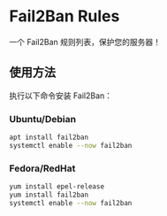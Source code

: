 # Fail2Ban Rules

一个 Fail2Ban 规则列表，保护您的服务器！

## 使用方法

执行以下命令安装 Fail2Ban：

### Ubuntu/Debian

```bash
apt install fail2ban
systemctl enable --now fail2ban
```

### Fedora/RedHat

```bash
yum install epel-release
yum install fail2ban
systemctl enable --now fail2ban
```
